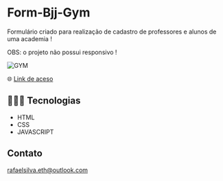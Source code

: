 # Form-Bjj-Gym

Formulário criado para realização de cadastro de professores e alunos de uma academia ! 

OBS: o projeto não possui responsivo ! 

![GYM](https://user-images.githubusercontent.com/113713067/232906873-74ca43f5-7694-415a-8299-50a59239748c.png)


🌐 [Link de aceso]( https://rafaelsilvaeth.github.io/Form-Bjj-Gym/ )

## 👨🏻‍💻 Tecnologias 

- HTML
- CSS
- JAVASCRIPT

## Contato

rafaelsilva.eth@outlook.com

